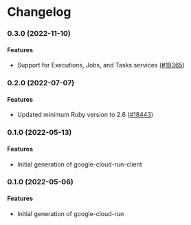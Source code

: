 # Changelog

### 0.3.0 (2022-11-10)

#### Features

* Support for Executions, Jobs, and Tasks services ([#19365](https://github.com/googleapis/google-cloud-ruby/issues/19365)) 

### 0.2.0 (2022-07-07)

#### Features

* Updated minimum Ruby version to 2.6 ([#18443](https://github.com/googleapis/google-cloud-ruby/issues/18443)) 

### 0.1.0 (2022-05-13)

#### Features

* Initial generation of google-cloud-run-client

### 0.1.0 (2022-05-06)

#### Features

* Initial generation of google-cloud-run
